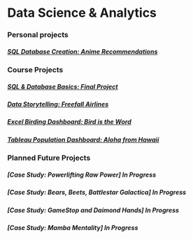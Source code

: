 # Data Science & Analytics


### Personal projects
##### [SQL Database Creation: Anime Recommendations](https://markminia.github.io/Project3/)
### Course Projects
##### [SQL & Database Basics: Final Project](https://markminia.github.io/Project1/)
##### [Data Storytelling: Freefall Airlines](https://markminia.github.io/Project2/)
##### [Excel Birding Dashboard: Bird is the Word](https://markminia.github.io/Project4/)
##### [Tableau Population Dashboard: Aloha from Hawaii](https://markminia.github.io/Project5/)
### Planned Future Projects
##### [Case Study: Powerlifting Raw Power] In Progress
##### [Case Study: Bears, Beets, Battlestar Galactica] In Progress
##### [Case Study: GameStop and Daimond Hands] In Progress
##### [Case Study: Mamba Mentality] In Progress
